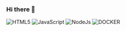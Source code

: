 ### Hi there 👋

<!--
**won98/won98** is a ✨ _special_ ✨ repository because its `README.md` (this file) appears on your GitHub profile.

Here are some ideas to get you started:

- 🔭 I’m currently working on ...
- 🌱 I’m currently learning ...
- 👯 I’m looking to collaborate on ...
- 🤔 I’m looking for help with ...
- 💬 Ask me about ...
- 📫 How to reach me: ...
- 😄 Pronouns: ...
- ⚡ Fun fact: ...
-->
![HTML5](https://img.shields.io/github/issues/won98/won98)
![JavaScript](https://img.shields.io/badge/JavaScript-%20-orange)
![NodeJs](https://img.shields.io/badge/Node%20Js-%20-yellowgreen)
![DOCKER](https://img.shields.io/badge/Docker-%20-blue)

